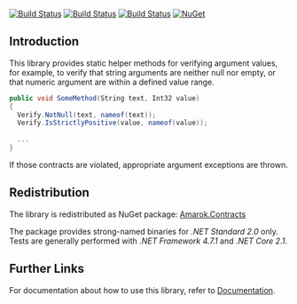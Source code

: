 [![Build Status](https://dev.azure.com/amarok79/Amarok/_apis/build/status/Amarok.Contracts)](https://dev.azure.com/amarok79/Amarok/_build/latest?definitionId=9)
[![Build Status](https://sonarcloud.io/api/project_badges/measure?project=Amarok79_Contracts&metric=alert_status)](https://sonarcloud.io/dashboard?id=Amarok79_Contracts)
[![Build Status](https://sonarcloud.io/api/project_badges/measure?project=Amarok79_Contracts&metric=coverage)](https://sonarcloud.io/api/project_badges/measure?project=Amarok79_Contracts&metric=coverage)
[![NuGet](https://img.shields.io/nuget/v/Amarok.Contracts.svg?logo=)](https://www.nuget.org/packages/Amarok.Contracts/)

## Introduction

This library provides static helper methods for verifying argument values, for example, to verify that string arguments are neither null nor empty, or that numeric argument are within a defined value range.

```cs
public void SomeMethod(String text, Int32 value)
{
  Verify.NotNull(text, nameof(text));
  Verify.IsStrictlyPositive(value, nameof(value));
  
  ...
}
```

If those contracts are violated, appropriate argument exceptions are thrown.


## Redistribution

The library is redistributed as NuGet package: [Amarok.Contracts](https://www.nuget.org/packages/Amarok.Contracts/)

The package provides strong-named binaries for *.NET Standard 2.0* only. Tests are generally performed with *.NET Framework 4.7.1* and *.NET Core 2.1*.


## Further Links

For documentation about how to use this library, refer to [Documentation](doc/Documentation.md).
